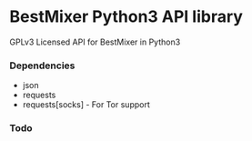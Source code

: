 # BestMixer Python3 API library

GPLv3 Licensed API for BestMixer in Python3

### Dependencies

* json
* requests
* requests[socks] - For Tor support

### Todo
